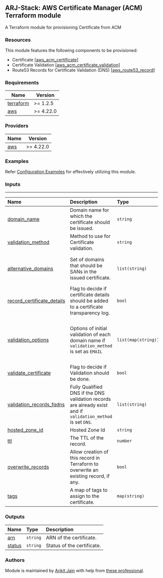 ## ARJ-Stack: AWS Certificate Manager (ACM) Terraform module

A Terraform module for provisioning Certificate from ACM

### Resources
This module features the following components to be provisioned:

- Certificate [[aws_acm_certificate](https://registry.terraform.io/providers/hashicorp/aws/latest/docs/resources/acm_certificate)]
- Certificate Validation [[aws_acm_certificate_validation](https://registry.terraform.io/providers/hashicorp/aws/latest/docs/resources/acm_certificate_validation)]
- Route53 Records for Certificate Validation (DNS) [[aws_route53_record](https://registry.terraform.io/providers/hashicorp/aws/latest/docs/resources/route53_record)]

### Requirements

| Name | Version |
|------|---------|
| <a name="requirement_terraform"></a> [terraform](#requirement\_terraform) | >= 1.2.5 |
| <a name="requirement_aws"></a> [aws](#requirement\_aws) | >= 4.22.0 |

### Providers

| Name | Version |
|------|---------|
| <a name="provider_aws"></a> [aws](#provider\_aws) | >= 4.22.0 |

### Examples

Refer [Configuration Examples](https://github.com/ankit-jn/terraform-aws-examples/tree/main/aws-acm) for effectively utilizing this module.

### Inputs
---

| Name | Description | Type | Default | Required | Example|
|:------|:------|:------|:------|:------:|:------|
| <a name="domain_name"></a> [domain_name](#input\_domain\_name) | Domain name for which the certificate should be issued. | `string` |  | yes | `"arjstack.in"` |
| <a name="validation_method"></a> [validation_method](#input\_validation\_method) | Method to use for Certificate validation. | `string` | `"DNS"` | no |  |
| <a name="alternative_domains"></a> [alternative_domains](#input\_alternative\_domains) | Set of domains that should be SANs in the issued certificate. | `list(string)` | `[]` | no | <pre>[<br>  "academic.arjstack.in",<br>  "*.arjstack.in"<br>] |
| <a name="record_certificate_details"></a> [record_certificate_details](#input\_record\_certificate\_details) | Flag to decide if certificate details should be added to a certificate transparency log. | `bool` | `true` | no |  |
| <a name="validation_options"></a> [validation_options](#input\_validation\_options) | Options of initial validation of each domain name if `validation_method` is set as `EMAIL` | `list(map(string))` | `[]` | no | <pre>[<br>  {<br>    domain_name       = "academics.arjstack.in"<br>    validation_domain = "arjstack.in"<br>  }<br>] |
| <a name="validate_certificate"></a> [validate_certificate](#input\_validate\_certificate) | Flag to decide if Validation should be done. | `bool` | `true` | no |  |
| <a name="validation_records_fqdns"></a> [validation_records_fqdns](#input\_validation\_records\_fqdns) | Fully Qualified DNS if the DNS validation records are already exist and if `validation_method` is set `DNS`. | `list(string)` | `[]` | no |  |
| <a name="hosted_zone_id"></a> [hosted_zone_id](#input\_hosted\_zone\_id) | Hosted Zone Id | `string` | `null` | no |  |
| <a name="ttl"></a> [ttl](#input\_ttl) | The TTL of the record. | `number` | `60` | no |  |
| <a name="overwrite_records"></a> [overwrite_records](#input\_overwrite\_records) | Allow creation of this record in Terraform to overwrite an existing record, if any. | `bool` | `false` | no |  |
| <a name="tags"></a> [tags](#input\_tags) | A map of tags to assign to the certificate. | `map(string)` | `{}` | no |  |

### Outputs

| Name | Type | Description |
|:------|:------|:------|
| <a name="arn"></a> [arn](#output\_arn) | `string` | ARN of the certificate. |
| <a name="status"></a> [status](#output\_status) | `string` | Status of the certificate. |

### Authors

Module is maintained by [Ankit Jain](https://github.com/ankit-jn) with help from [these professional](https://github.com/ankit-jn/terraform-aws-acm/graphs/contributors).


